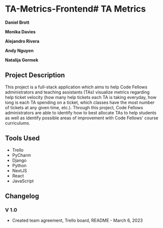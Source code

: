 # TA-Metrics-Frontend# TA Metrics

**Daniel Brott**

**Monika Davies**

**Alejandro Rivera**

**Andy Nguyen**

**Natalija Germek**

## Project Description

This project is a full-stack application which aims to help Code Fellows administrators and teaching assistants (TAs) visualize metrics regarding help ticket velocity (how many help tickets each TA is taking everyday, how long is each TA spending on a ticket, which classes have the most number of tickets at any given time, etc.). Through this project, Code Fellows administrators are able to identify how to best allocate TAs to help students as well as identify possible areas of improvement with Code Fellows' course curriculums.

## Tools Used

- Trello
- PyCharm
- Django
- Python
- NextJS
- React
- JavaScript

## Changelog

### V 1.0

- Created team agreement, Trello board, README - March 6, 2023
